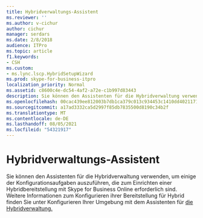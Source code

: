 ```yaml
---
title: Hybridverwaltungs-Assistent
ms.reviewer: ''
ms.author: v-cichur
author: cichur
manager: serdars
ms.date: 2/8/2018
audience: ITPro
ms.topic: article
f1.keywords:
- CSH
ms.custom:
- ms.lync.lscp.HybridSetupWizard
ms.prod: skype-for-business-itpro
localization_priority: Normal
ms.assetid: c8600c4e-dc54-4af2-a72e-c1b997d83443
description: Sie können den Assistenten für die Hybridverwaltung verwenden, um einige der Konfigurationsaufgaben auszuführen, die zum Einrichten einer Hybridbereitstellung mit Skype for Business Online erforderlich sind. Weitere Informationen zum Konfigurieren ihrer Bereitstellung für Hybrid finden Sie unter Konfigurieren Ihrer Umgebung mit dem Assistenten für die Hybridverwaltung.
ms.openlocfilehash: 00cac439ee812003b7db1ca379c013c934453c1410dd40211718da55ad1567d9
ms.sourcegitcommit: a17ad3332ca5d2997f85db7835500d8190c34b2f
ms.translationtype: MT
ms.contentlocale: de-DE
ms.lasthandoff: 08/05/2021
ms.locfileid: "54321917"
---
```

# <a name="hybrid-manageability-wizard"></a>Hybridverwaltungs-Assistent

Sie können den Assistenten für die Hybridverwaltung verwenden, um einige der Konfigurationsaufgaben auszuführen, die zum Einrichten einer Hybridbereitstellung mit Skype for Business Online erforderlich sind. Weitere Informationen zum Konfigurieren ihrer Bereitstellung für Hybrid finden Sie unter Konfigurieren Ihrer Umgebung mit dem Assistenten für [die Hybridverwaltung.](https://technet.microsoft.com/library/d777f79b-a740-4aba-a9e2-c91f0315b6f8.aspx)



